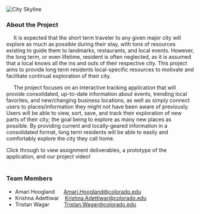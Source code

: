 ![City Skyline](http://amarihoo.github.io/Explore-Your-City-Project/red-white-nyc-skyline-lee-ann-adendorff.jpg)
### **About the Project**
&nbsp;&nbsp;&nbsp;&nbsp;&nbsp;It is expected that the short term traveler to any given major city will explore as much as possible during their stay, with tons of resources existing to guide them to landmarks, restaurants, and local events.  However, the long term, or even lifetime, resident is often neglected, as it is assumed that a local knows all the ins and outs of their respective city. This project aims to provide long term residents local-specific resources to motivate and facilitate continual exploration of their city.  

&nbsp;&nbsp;&nbsp;&nbsp;&nbsp;The project focuses on an interactive tracking application that will provide consolidated, up-to-date information about events, trending local favorites, and new/changing business locations, as well as simply connect users to places/information they might not have been aware of previously.  Users will be able to view, sort, save, and track their exploration of new parts of their city; the goal being to explore as many new places as possible.  By providing current and locally-geared information in a consolidated format, long term residents will be able to easily and comfortably explore the city they call home.

Click through to view assignment deliverables, a prototype of the application, and our project video!
<br>
<br>


### **Team Members**
- Amari Hoogland &nbsp;&nbsp;&nbsp;&nbsp; Amari.Hoogland@colorado.edu
- Krishna Adettiwar &nbsp;&nbsp; Krishna.Adettiwar@colorado.edu
- Tristan Wagar  &nbsp;&nbsp;&nbsp;&nbsp;&nbsp;&nbsp;&nbsp;&nbsp; Tristan.Wagar@colorado.edu
